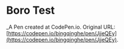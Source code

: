 # Boro Test
 _A Pen created at CodePen.io. Original URL: [https://codepen.io/bingqinghe/pen/JjjeQEy](https://codepen.io/bingqinghe/pen/JjjeQEy).

 